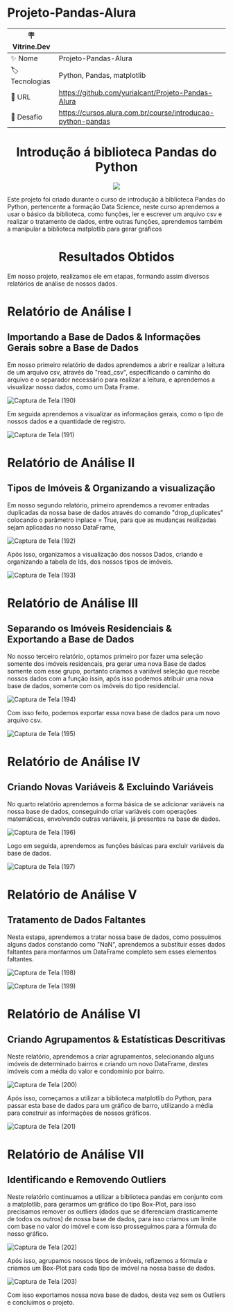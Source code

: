 # Projeto-Pandas-Alura
| 🪧 Vitrine.Dev |     |
| -------------  | --- |
| ✨ Nome        | Projeto-Pandas-Alura
| 🏷️ Tecnologias | Python, Pandas, matplotlib
| 🚀 URL         | https://github.com/yurialcant/Projeto-Pandas-Alura
| 🤿 Desafio |https://cursos.alura.com.br/course/introducao-python-pandas

<h1 align ="center"> Introdução á biblioteca Pandas do Python </h1>
<p align="center">
<img src="http://img.shields.io/static/v1?label=STATUS&message=EM%20DESENVOLVIMENTO&color=GREEN&style=for-the-badge"/>
</p>

Este projeto foi criado durante o curso de introdução á biblioteca Pandas do Python, pertencente a formação Data Science, neste curso aprendemos a usar o básico da biblioteca,
como funções, ler e escrever um arquivo csv e realizar o tratamento de dados, entre outras funções, aprendemos também a manipular a biblioteca matplotlib para gerar gráficos

<h1 align ="center"> Resultados Obtidos </h1>
Em nosso projeto, realizamos ele em etapas, formando assim diversos relatórios de análise de nossos dados.

<h1> Relatório de Análise I </h1>
<h2> Importando a Base de Dados & Informações Gerais sobre a Base de Dados</h2>
Em nosso primeiro relatório de dados aprendemos a abrir e realizar a leitura de um arquivo csv, através do "read_csv",
especificando o caminho do arquivo e o separador necessário para realizar a leitura, e aprendemos a visualizar nosso dados, como um Data Frame.

![Captura de Tela (190)](https://user-images.githubusercontent.com/102321564/194167852-79896f47-325d-4c14-a754-07e75568bdd9.png)

Em seguida aprendemos a visualizar as informaçãos gerais, como o tipo de nossos dados e a quantidade de registro.

![Captura de Tela (191)](https://user-images.githubusercontent.com/102321564/194168132-cf9504b2-a021-43fc-837f-ac8e7daeb2c6.png)

<h1> Relatório de Análise II </h1>
<h2> Tipos de Imóveis & Organizando a visualização </h2>
Em nosso segundo relatório, primeiro aprendemos a revomer entradas duplicadas da nossa base de dados através do comando "drop_duplicates" colocando o parâmetro inplace = True, para que as mudanças realizadas sejam aplicadas no nosso DataFrame,

![Captura de Tela (192)](https://user-images.githubusercontent.com/102321564/194169092-e5e0ee1e-1022-4003-aa9a-6c85d6843658.png)

Após isso, organizamos a visualização dos nossos Dados, criando e organizando a tabela de Ids, dos nossos tipos de imóveis.

![Captura de Tela (193)](https://user-images.githubusercontent.com/102321564/194169611-76ab3e5d-b6d2-4c29-9810-94efd5712982.png)

<h1> Relatório de Análise III </h1>
<h2> Separando os Imóveis Residenciais & Exportando a Base de Dados </h2>
No nosso terceiro relatório, optamos primeiro por fazer uma seleção somente dos imóveis residencais, pra gerar uma nova Base de dados somente com esse grupo, portanto criamos a variável seleção que recebe nossos dados com a função issin, após isso podemos atribuir uma nova base de dados, somente com os imóveis do tipo residencial.

![Captura de Tela (194)](https://user-images.githubusercontent.com/102321564/194170616-e6119388-c8e9-46d3-bed2-af60fc1dfb70.png)

Com isso feito, podemos exportar essa nova base de dados para um novo arquivo csv.

![Captura de Tela (195)](https://user-images.githubusercontent.com/102321564/194170881-50c8ac44-8b7c-48d8-ac14-7dc4af3036ea.png)

<h1> Relatório de Análise IV </h1>
<h2> Criando Novas Variáveis & Excluindo Variáveis </h2>
No quarto relatório aprendemos a forma básica de se adicionar variáveis na nossa base de dados, conseguindo criar variáveis com operações matemáticas, envolvendo outras variáveis, já presentes na base de dados.

![Captura de Tela (196)](https://user-images.githubusercontent.com/102321564/194171719-f4f71963-1b81-4aa3-a8f3-d1a4717ec486.png)

Logo em seguida, aprendemos as funções básicas para excluir variáveis da base de dados.

![Captura de Tela (197)](https://user-images.githubusercontent.com/102321564/194171994-158de275-99c3-43f8-8789-7fa917b139a7.png)

<h1> Relatório de Análise V </h1>
<h2> Tratamento de Dados Faltantes</h2>
Nesta estapa, aprendemos a tratar nossa base de dados, como possuímos alguns dados constando como "NaN", aprendemos a substituir esses dados faltantes para montarmos um DataFrame completo sem esses elementos faltantes.

![Captura de Tela (198)](https://user-images.githubusercontent.com/102321564/194172872-9aeea2cc-2b7b-484c-963a-e9ed725b9faa.png)

![Captura de Tela (199)](https://user-images.githubusercontent.com/102321564/194172898-afda8afb-4c3c-49d7-9394-57d0bee058cc.png)

<h1> Relatório de Análise VI </h1>
<h2> Criando Agrupamentos & Estatísticas Descritivas </h2>
Neste relatório, aprendemos a criar agrupamentos, selecionando alguns imóveis de determinado bairros e criando um novo DataFrame, destes imóveis com a média do valor e condominio por bairro.

![Captura de Tela (200)](https://user-images.githubusercontent.com/102321564/194173613-639733ba-a131-4d8a-822c-ff4deeb069b5.png)

Após isso, começamos a utilizar a biblioteca matplotlib do Python, para passar esta base de dados para um gráfico de barro, utilizando a média para construir as informações de nossos gráficos.

![Captura de Tela (201)](https://user-images.githubusercontent.com/102321564/194174221-95565804-0f38-4b7a-90ef-dd32e163d4ed.png)

<h1> Relatório de Análise VII </h1>
<h2> Identificando e Removendo Outliers </h2>
Neste relatório continuamos a utilizar a biblioteca pandas em conjunto com a matplotlib, para gerarmos um gráfico do tipo Box-Plot, para isso precisamos remover os outliers (dados que se diferenciam drasticamente de todos os outros) de nossa base de dados, para isso criamos um limite com base no valor do imóvel e com isso prosseguimos para a fórmula do nosso gráfico.

![Captura de Tela (202)](https://user-images.githubusercontent.com/102321564/194175069-4d76ed7b-3695-49b5-afeb-289438634b4d.png)

Após isso, agrupamos nossos tipos de imóveis, refizemos a fórmula e criamos um Box-Plot para cada tipo de imóvel na nossa basse de dados.

![Captura de Tela (203)](https://user-images.githubusercontent.com/102321564/194175465-475c1b4e-fb62-4b72-843a-715214ba3d30.png)

Com isso exportamos nossa nova base de dados, desta vez sem os Outliers e concluímos o projeto.



